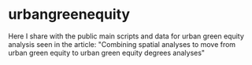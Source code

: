 # urbangreenequity
Here I share with the public main scripts and data for urban green equity analysis seen in the article: "Combining spatial analyses to move from urban green equity to urban green equity degrees  analyses"
